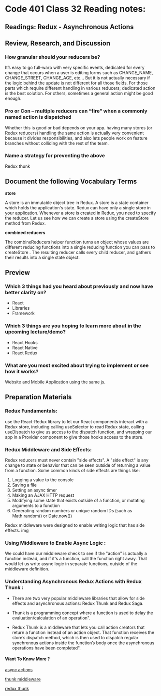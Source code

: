 # Code 401 Class 32 Reading notes:

## Readings: Redux - Asynchronous Actions

## Review, Research, and Discussion

### How granular should your reducers be?

It’s easy to go full-warp with very specific events, dedicated for every change that occurs when a user is editing forms such as CHANGE_NAME, CHANGE_STREET, CHANGE_AGE, etc… But it is not actually necessary if the logic behind the update is not different for all those fields. For those parts which require different handling in various reducers; dedicated action is the best solution. For others, sometimes a general action might be good enough.

### Pro or Con – multiple reducers can “fire” when a commonly named action is dispatched

Whether this is good or bad depends on your app. having many stores (or Redux reducers) handling the same action is actually very convenient because it divides responsibilities, and also lets people work on feature branches without colliding with the rest of the team.

### Name a strategy for preventing the above

Redux thunk 
## Document the following Vocabulary Terms


**store**

A store is an immutable object tree in Redux. A store is a state container which holds the application's state. Redux can have only a single store in your application. Whenever a store is created in Redux, you need to specify the reducer. Let us see how we can create a store using the createStore method from Redux.

**combined reducers**

The combineReducers helper function turns an object whose values are different reducing functions into a single reducing function you can pass to createStore . The resulting reducer calls every child reducer, and gathers their results into a single state object.

## Preview

### Which 3 things had you heard about previously and now have better clarity on?

- React
- Libraries
- Framework
### Which 3 things are you hoping to learn more about in the upcoming lecture/demo?

- React Hooks
- React Native
- React Redux

### What are you most excited about trying to implement or see how it works?

Website and Mobile Application using the same js.

## Preparation Materials

### Redux Fundamentals:

use the React-Redux library to let our React components interact with a Redux store, including calling useSelector to read Redux state, calling useDispatch to give us access to the dispatch function, and wrapping our app in a Provider component to give those hooks access to the store.

### Redux Middleware and Side Effects:

Redux reducers must never contain "side effects". A "side effect" is any change to state or behavior that can be seen outside of returning a value from a function. Some common kinds of side effects are things like:

1. Logging a value to the console
2. Saving a file
3. Setting an async timer
4. Making an AJAX HTTP request
5. Modifying some state that exists outside of a function, or mutating arguments to a function
6. Generating random numbers or unique random IDs (such as Math.random() or Date.now())

Redux middleware were designed to enable writing logic that has side effects.
img

### Using Middleware to Enable Async Logic :

We could have our middleware check to see if the "action" is actually a function instead, and if it's a function, call the function right away. That would let us write async logic in separate functions, outside of the middleware definition.

### Understanding Asynchronous Redux Actions with Redux Thunk :

- There are two very popular middleware libraries that allow for side effects and asynchronous actions: Redux Thunk and Redux Saga.

- Thunk is a programming concept where a function is used to delay the evaluation/calculation of an operation".

- Redux Thunk is a middleware that lets you call action creators that return a function instead of an action object. That function receives the store’s dispatch method, which is then used to dispatch regular synchronous actions inside the function’s body once the asynchronous operations have been completed".

#### **Want To Know More ?** 

[async actions](https://redux.js.org/tutorials/fundamentals/part-6-async-logic) 

[thunk middleware](https://github.com/reduxjs/redux-thunk) 

[redux thunk](https://www.digitalocean.com/community/tutorials/redux-redux-thunk) 

